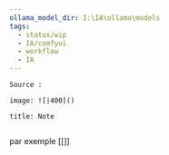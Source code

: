 ```yaml
---
ollama_model_dir: I:\IA\ollama\models
tags:
  - status/wip
  - IA/comfyui
  - workflow
  - IA
---
```

````ad-tip
Source : 

image: ![|400]()

````

````ad-note
title: Note
 

````

par exemple [[]]
